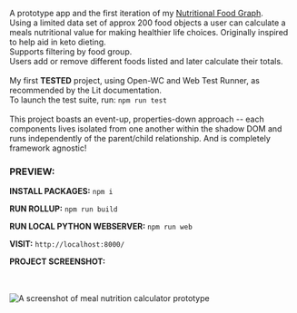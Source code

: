 A prototype app and the first iteration of my [Nutritional Food Graph](https://github.com/boshimoto/nutritional-food-graph).<br/>
Using a limited data set of approx 200 food objects a user can calculate a meals nutritional value for making healthier life choices. Originally inspired to help aid in keto dieting.<br/>
Supports filtering by food group.<br/>
Users add or remove different foods listed and later calculate their totals.<br/>
<br/>
My first **TESTED** project, using Open-WC and Web Test Runner, as recommended by the Lit documentation.<br/>
To launch the test suite, run: ```npm run test```
<br/><br/>
This project boasts an event-up, properties-down approach -- each components lives isolated from one another within the shadow DOM and runs independently of the parent/child relationship. And is completely framework agnostic!<br/>

### PREVIEW:

**INSTALL PACKAGES:**
```npm i```

**RUN ROLLUP:**
```npm run build```

**RUN LOCAL PYTHON WEBSERVER:**
```npm run web```

**VISIT:**
```http://localhost:8000/```

**PROJECT SCREENSHOT:**<br/><br/><br/>

<img src="../../blob/main/bodyboon-ss.png" alt="A screenshot of meal nutrition calculator prototype" />
